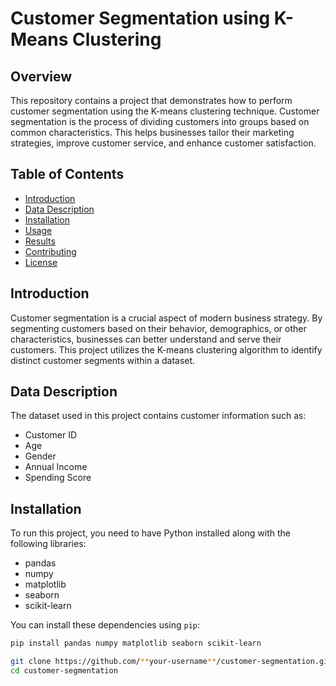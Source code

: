 # Customer Segmentation using K-Means Clustering

## Overview

This repository contains a project that demonstrates how to perform customer segmentation using the K-means clustering technique. Customer segmentation is the process of dividing customers into groups based on common characteristics. This helps businesses tailor their marketing strategies, improve customer service, and enhance customer satisfaction.

## Table of Contents

- [Introduction](#introduction)
- [Data Description](#data-description)
- [Installation](#installation)
- [Usage](#usage)
- [Results](#results)
- [Contributing](#contributing)
- [License](#license)

## Introduction

Customer segmentation is a crucial aspect of modern business strategy. By segmenting customers based on their behavior, demographics, or other characteristics, businesses can better understand and serve their customers. This project utilizes the K-means clustering algorithm to identify distinct customer segments within a dataset.

## Data Description

The dataset used in this project contains customer information such as:
- Customer ID
- Age
- Gender
- Annual Income
- Spending Score

## Installation

To run this project, you need to have Python installed along with the following libraries:

- pandas
- numpy
- matplotlib
- seaborn
- scikit-learn

You can install these dependencies using `pip`:

```sh
pip install pandas numpy matplotlib seaborn scikit-learn

git clone https://github.com/**your-username**/customer-segmentation.git
cd customer-segmentation
